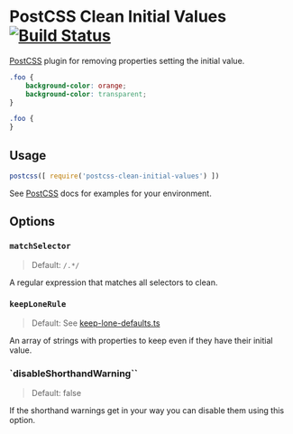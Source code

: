 # PostCSS Clean Initial Values [![Build Status][ci-img]][ci]

[PostCSS] plugin for removing properties setting the initial value.

[PostCSS]: https://github.com/postcss/postcss
[ci-img]:  https://travis-ci.com/Sertion/postcss-clean-initial-values.svg
[ci]:      https://travis-ci.com/Sertion/postcss-clean-initial-values

```css
.foo {
    background-color: orange;
    background-color: transparent;
}
```

```css
.foo {
}
```

## Usage

```js
postcss([ require('postcss-clean-initial-values') ])
```

See [PostCSS] docs for examples for your environment.

## Options

### `matchSelector`
> Default: `/.*/`

A regular expression that matches all selectors to clean.

### `keepLoneRule`
> Default: See [keep-lone-defaults.ts](src/keep-lone-defaults.ts)

An array of strings with properties to keep even if they have their initial value.

### `disableShorthandWarning``
> Default: false

If the shorthand warnings get in your way you can disable them using this option.
